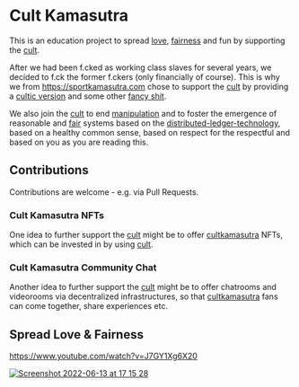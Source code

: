 # Cult Kamasutra
This is an education project to spread [love](https://cultkamasutra.eth.limo/), [fairness](https://github.com/michael-spengler/fairness/blob/main/README.md) and fun by supporting the [cult](https://cultdao.io/manifesto.pdf).

After we had been f.cked as working class slaves for several years, we decided to f.ck the former f.ckers (only financially of course). This is why we from https://sportkamasutra.com chose to support the [cult](https://cultdao.io) by providing a [cultic version](https://cultkamasutra.eth.limo) and some other [fancy shit](https://cultdao-ecosystem.eth.limo).

We also join the [cult](https://cultdao.io) to end [manipulation](https://github.com/michael-spengler/distributed-ledger-technology-hands-on-lecture/blob/main/fun-facts/real-life-thrillers.md) and to foster the emergence of reasonable and [fair](https://github.com/michael-spengler/fairness/blob/main/README.md) systems based on the [distributed-ledger-technology](https://github.com/michael-spengler/distributed-ledger-technology-hands-on-lecture), based on a healthy common sense, based on respect for the respectful and based on you as you are reading this.

## Contributions
Contributions are welcome - e.g. via Pull Requests.

### Cult Kamasutra NFTs 
One idea to further support the [cult](https://cultdao.io/manifesto.pdf) might be to offer [cultkamasutra](https://cultkamasutra.eth.limo) NFTs, which can be invested in by using [cult](https://coinmarketcap.com/currencies/cult-dao/).  

### Cult Kamasutra Community Chat
Another idea to further support the [cult](https://cultdao.io/manifesto.pdf) might be to offer chatrooms and videorooms via decentralized infrastructures, so that [cultkamasutra](https://cultkamasutra.eth.limo) fans can come together, share experiences etc. 

## Spread Love & Fairness

https://www.youtube.com/watch?v=J7GY1Xg6X20

[![Screenshot 2022-06-13 at 17 15 28](https://user-images.githubusercontent.com/43786652/173386659-e8a73aec-bd77-4a73-8e6e-9a1dcc0e480d.png)](https://www.youtube.com/watch?v=J7GY1Xg6X20)
